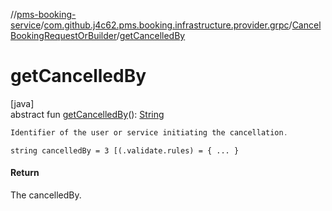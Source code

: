 //[pms-booking-service](../../../index.md)/[com.github.j4c62.pms.booking.infrastructure.provider.grpc](../index.md)/[CancelBookingRequestOrBuilder](index.md)/[getCancelledBy](get-cancelled-by.md)

# getCancelledBy

[java]\
abstract
fun [getCancelledBy](get-cancelled-by.md)(): [String](https://docs.oracle.com/en/java/javase/23/docs/api/java.base/java/lang/String.html)

```kotlin
Identifier of the user or service initiating the cancellation.

```

`string cancelledBy = 3 [(.validate.rules) = { ... }`

#### Return

The cancelledBy.